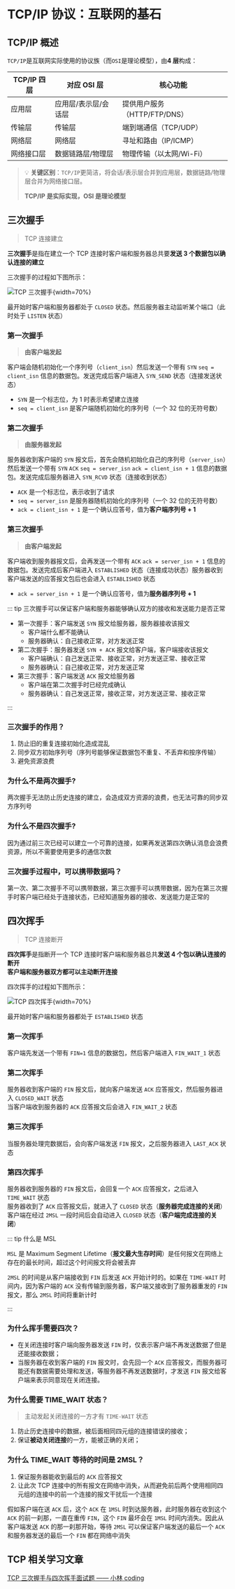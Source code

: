 # **TCP/IP 协议：互联网的基石**

## TCP/IP 概述

`TCP/IP`是互联网实际使用的协议族（而`OSI`是理论模型），由**4 层**构成：

| TCP/IP 四层 | 对应 OSI 层          | 核心功能                     |
| ----------- | -------------------- | ---------------------------- |
| 应用层      | 应用层/表示层/会话层 | 提供用户服务（HTTP/FTP/DNS） |
| 传输层      | 传输层               | 端到端通信（TCP/UDP）        |
| 网络层      | 网络层               | 寻址和路由（IP/ICMP）        |
| 网络接口层  | 数据链路层/物理层    | 物理传输（以太网/Wi-Fi）     |

> 💡 **关键区别**：`TCP/IP`更简洁，将会话/表示层合并到应用层，数据链路/物理层合并为网络接口层。
>
> **TCP/IP 是实际实现，OSI 是理论模型**

## 三次握手

> TCP 连接建立

**三次握手**是指在建立一个 TCP 连接时客户端和服务器总共要**发送 3 个数据包以确认连接的建立**

三次握手的过程如下图所示：

![TCP 三次握手](../images/tcp-three-handshakes.png){width=70%}

最开始时客户端和服务器都处于 `CLOSED` 状态。然后服务器主动监听某个端口（此时处于 `LISTEN` 状态）

### 第一次握手

> **由客户端发起**

客户端会随机初始化一个序列号（`client_isn`）然后发送一个带有 `SYN` `seq = client_isn` 信息的数据包。发送完成后客户端进入 `SYN_SEND` 状态（连接发送状态）

- `SYN` 是一个标志位，为 1 时表示希望建立连接
- `seq = client_isn` 是客户端随机初始化的序列号（一个 32 位的无符号数）

### 第二次握手

> **由服务器发起**

服务器收到客户端的 `SYN` 报文后，首先会随机初始化自己的序列号（`server_isn`）然后发送一个带有 `SYN` `ACK` `seq = server_isn` `ack = client_isn + 1` 信息的数据包。发送完成后服务器进入 `SYN_RCVD` 状态（连接收到状态）

- `ACK` 是一个标志位，表示收到了请求
- `seq = server_isn` 是服务器随机初始化的序列号（一个 32 位的无符号数）
- `ack = client_isn + 1` 是一个确认应答号，值为**客户端序列号 + 1**

### 第三次握手

> **由客户端发起**

客户端收到服务器报文后，会再发送一个带有 `ACK` `ack = server_isn + 1` 信息的数据包。发送完成后客户端进入 `ESTABLISHED` 状态（连接成功状态）服务器收到客户端发送的应答报文包后也会进入 `ESTABLISHED` 状态

- `ack = server_isn + 1` 是一个确认应答号，值为**服务器序列号 + 1**

::: tip 三次握手可以保证客户端和服务器能够确认双方的接收和发送能力是否正常

- 第一次握手：客户端发送 `SYN` 报文给服务器，服务器接收该报文
  - 客户端什么都不能确认
  - 服务器确认：自己接收正常，对方发送正常
- 第二次握手：服务器发送 `SYN + ACK` 报文给客户端，客户端接收该报文
  - 客户端确认：自己发送正常、接收正常，对方发送正常、接收正常
  - 服务器确认：自己接收正常，对方发送正常
- 第三次握手：客户端发送 `ACK` 报文给服务器
  - 客户端在第二次握手时已经完成确认
  - 服务器确认：自己发送正常，接收正常，对方发送正常、接收正常

:::

### 三次握手的作用？

1. 防止旧的重复连接初始化造成混乱
2. 同步双方初始序列号（序列号能够保证数据包不重复、不丢弃和按序传输）
3. 避免资源浪费

### 为什么不是两次握手?

两次握手无法防止历史连接的建立，会造成双方资源的浪费，也无法可靠的同步双方序列号

### 为什么不是四次握手?

因为通过前三次已经可以建立一个可靠的连接，如果再发送第四次确认消息会浪费资源，所以不需要使用更多的通信次数

### 三次握手过程中，可以携带数据吗？

第一次、第二次握手不可以携带数据，第三次握手可以携带数据，因为在第三次握手时客户端已经处于连接状态，已经知道服务器的接收、发送能力是正常的

## 四次挥手

> TCP 连接断开

**四次挥手**是指断开一个 TCP 连接时客户端和服务器总共**发送 4 个包以确认连接的断开**<br /> **客户端和服务器双方都可以主动断开连接**

四次挥手的过程如下图所示：

![TCP 四次挥手](../images/tcp-four-waves.png){width=70%}

最开始时客户端和服务器都处于 `ESTABLISHED` 状态

### 第一次挥手

客户端先发送一个带有 `FIN=1` 信息的数据包，然后客户端进入 `FIN_WAIT_1` 状态

### 第二次挥手

服务器收到客户端的 `FIN` 报文后，就向客户端发送 `ACK` 应答报文，然后服务器进入 `CLOSED_WAIT` 状态<br /> 当客户端收到服务器的 `ACK` 应答报文后会进入 `FIN_WAIT_2` 状态

### 第三次挥手

当服务器处理完数据后，会向客户端发送 `FIN` 报文，之后服务器进入 `LAST_ACK` 状态

### 第四次挥手

服务器收到服务器的 `FIN` 报文后，会回复一个 `ACK` 应答报文，之后进入 `TIME_WAIT` 状态<br /> 服务器收到了 `ACK` 应答报文后，就进入了 `CLOSED` 状态（**服务器完成连接的关闭**）<br /> 客户端在经过 `2MSL` 一段时间后会自动进入 `CLOSED` 状态（**客户端完成连接的关闭**）

::: tip 什么是 MSL

`MSL` 是 Maximum Segment Lifetime（**报文最大生存时间**）是任何报文在网络上存在的最长时间，超过这个时间报文将会被丢弃

`2MSL` 的时间是从客户端接收到 `FIN` 后发送 `ACK` 开始计时的。如果在 `TIME-WAIT` 时间内，因为客户端的 `ACK` 没有传输到服务器，客户端又接收到了服务器重发的 `FIN` 报文，那么 `2MSL` 时间将重新计时

:::

### 为什么挥手需要四次？

- 在关闭连接时客户端向服务器发送 `FIN` 时，仅表示客户端不再发送数据了但是还能接收数据；
- 当服务器在收到客户端的 `FIN` 报文时，会先回一个 `ACK` 应答报文，而服务器可能还有数据需要处理和发送，等服务器不再发送数据时，才发送 `FIN` 报文给客户端来表示同意现在关闭连接。

### 为什么需要 TIME_WAIT 状态？

> 主动发起关闭连接的一方才有 `TIME-WAIT` 状态

1. 防止历史连接中的数据，被后面相同四元组的连接错误的接收；
2. 保证**被动关闭连接**的一方，能被正确的关闭；

### 为什么 TIME_WAIT 等待的时间是 2MSL？

1. 保证服务器能收到最后的 `ACK` 应答报文
2. 让此次 TCP 连接中的所有报文在网络中消失，从而避免前后两个使用相同四元组的连接中的前一个连接的报文干扰后一个连接

假如客户端在送 `ACK` 后，这个 `ACK` 在 `1MSL` 时到达服务器，此时服务器在收到这个 `ACK` 的前一刹那，一直在重传 `FIN`，这个 `FIN` 最坏会在 `1MSL` 时间内消失。因此从客户端发送 `ACK` 的那一刹那开始，等待 `2MSL` 可以保证客户端发送的最后一个 `ACK` 和服务器发送的最后一个 `FIN` 都在网络中消失

## TCP 相关学习文章

[TCP 三次握手与四次挥手面试题 —— 小林 coding](https://xiaolincoding.com/network/3_tcp/tcp_interview.html)
